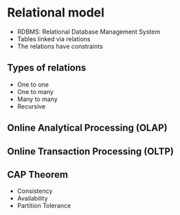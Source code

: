 # Relational model
- RDBMS: Relational Database Management System
- Tables linked via relations
- The relations have constraints


## Types of relations
- One to one
- One to many
- Many to many
- Recursive


## Online Analytical Processing (OLAP)


## Online Transaction Processing (OLTP)


## CAP Theorem
- Consistency
- Availability
- Partition Tolerance